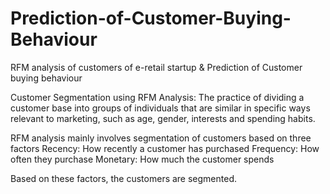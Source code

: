 # Prediction-of-Customer-Buying-Behaviour
RFM analysis of customers of e-retail startup &amp; Prediction of Customer buying behaviour

Customer Segmentation using RFM Analysis:
The practice of dividing a customer base into groups of individuals that are similar in specific ways relevant to marketing, such as age, gender, interests and spending habits.

RFM analysis mainly involves segmentation of customers based on three factors
Recency: How recently a customer has purchased
Frequency: How often they purchase
Monetary: How much the customer spends

Based on these factors, the customers are segmented.
